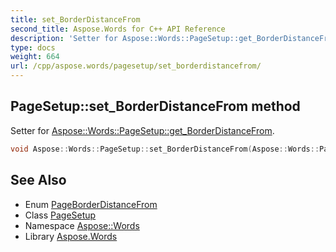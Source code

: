 ```yaml
---
title: set_BorderDistanceFrom
second_title: Aspose.Words for C++ API Reference
description: 'Setter for Aspose::Words::PageSetup::get_BorderDistanceFrom.'
type: docs
weight: 664
url: /cpp/aspose.words/pagesetup/set_borderdistancefrom/
---
```

## PageSetup::set_BorderDistanceFrom method


Setter for [Aspose::Words::PageSetup::get_BorderDistanceFrom](../get_borderdistancefrom/).

```cpp
void Aspose::Words::PageSetup::set_BorderDistanceFrom(Aspose::Words::PageBorderDistanceFrom value)
```

## See Also

* Enum [PageBorderDistanceFrom](../../pageborderdistancefrom/)
* Class [PageSetup](../)
* Namespace [Aspose::Words](../../)
* Library [Aspose.Words](../../../)
